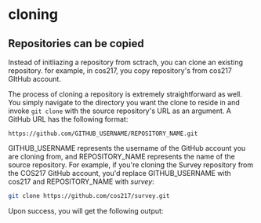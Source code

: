 # cloning

## Repositories can be copied

Instead of initliazing a repository from sctrach, you can clone an existing repository. for example, in cos217, you copy repository's from cos217 GItHub account.&#x20;

The process of cloning a repository is extremely straightforward as well. You simply navigate to the directory you want the clone to reside in and invoke `git clone` with the source repository's URL as an argument. A GitHub URL has the following format:

```
https://github.com/GITHUB_USERNAME/REPOSITORY_NAME.git
```

GITHUB\_USERNAME represents the username of the GitHub account you are cloning from, and REPOSITORY\_NAME represents the name of the source repository. For example, if you're cloning the Survey repository from the COS217 GitHub account, you'd replace GITHUB\_USERNAME with cos217 and REPOSITORY\_NAME with _survey_:

```bash
git clone https://github.com/cos217/survey.git 
```

Upon success, you will get the following output:
